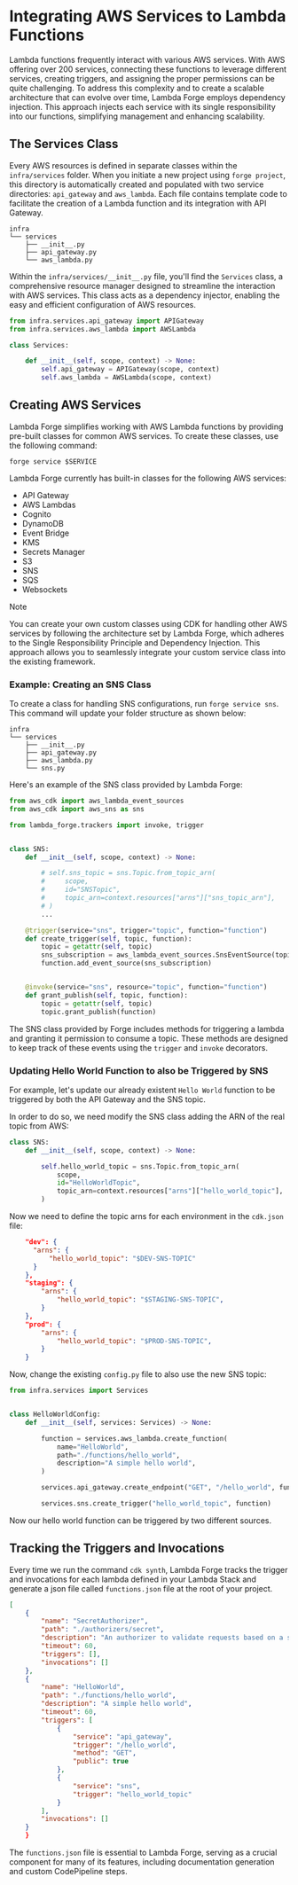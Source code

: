 # Integrating AWS Services to Lambda Functions

Lambda functions frequently interact with various AWS services. With AWS offering over 200 services, connecting these functions to leverage different services, creating triggers, and assigning the proper permissions can be quite challenging. To address this complexity and to create a scalable architecture that can evolve over time, Lambda Forge employs dependency injection. This approach injects each service with its single responsibility into our functions, simplifying management and enhancing scalability.

## The Services Class

Every AWS resources is defined in separate classes within the `infra/services` folder. When you initiate a new project using `forge project`, this directory is automatically created and populated with two service directories: `api_gateway` and `aws_lambda`. Each file contains template code to facilitate the creation of a Lambda function and its integration with API Gateway.

```
infra
└── services
    ├── __init__.py
    ├── api_gateway.py
    └── aws_lambda.py
```


Within the `infra/services/__init__.py` file, you'll find the `Services` class, a comprehensive resource manager designed to streamline the interaction with AWS services. This class acts as a dependency injector, enabling the easy and efficient configuration of AWS resources.

```python title="infra/services/__init__.py"
from infra.services.api_gateway import APIGateway
from infra.services.aws_lambda import AWSLambda

class Services:

    def __init__(self, scope, context) -> None:
        self.api_gateway = APIGateway(scope, context)
        self.aws_lambda = AWSLambda(scope, context)
```

## Creating AWS Services

Lambda Forge simplifies working with AWS Lambda functions by providing pre-built classes for common AWS services. To create these classes, use the following command:

`forge service $SERVICE`

Lambda Forge currently has built-in classes for the following AWS services:

- API Gateway
- AWS Lambdas
- Cognito
- DynamoDB
- Event Bridge
- KMS
- Secrets Manager
- S3
- SNS
- SQS
- Websockets

<div class="admonition note">
<p class="admonition-title">Note</p>
<p>
You can create your own custom classes using CDK for handling other AWS services by following the architecture set by Lambda Forge, which adheres to the Single Responsibility Principle and Dependency Injection. This approach allows you to seamlessly integrate your custom service class into the existing framework.
</p>
</div>

### Example: Creating an SNS Class

To create a class for handling SNS configurations, run `forge service sns`. This command will update your folder structure as shown below:

```hl_lines="6"
infra
└── services
    ├── __init__.py
    ├── api_gateway.py
    ├── aws_lambda.py
    └── sns.py
```

Here's an example of the SNS class provided by Lambda Forge:

```python title="infra/services/sns.py"
from aws_cdk import aws_lambda_event_sources
from aws_cdk import aws_sns as sns

from lambda_forge.trackers import invoke, trigger


class SNS:
    def __init__(self, scope, context) -> None:

        # self.sns_topic = sns.Topic.from_topic_arn(
        #     scope,
        #     id="SNSTopic",
        #     topic_arn=context.resources["arns"]["sns_topic_arn"],
        # )
        ...

    @trigger(service="sns", trigger="topic", function="function")
    def create_trigger(self, topic, function):
        topic = getattr(self, topic)
        sns_subscription = aws_lambda_event_sources.SnsEventSource(topic)
        function.add_event_source(sns_subscription)


    @invoke(service="sns", resource="topic", function="function")
    def grant_publish(self, topic, function):
        topic = getattr(self, topic)
        topic.grant_publish(function)
```


The SNS class provided by Forge includes methods for triggering a lambda and granting it permission to consume a topic. These methods are designed to keep track of these events using the `trigger` and `invoke` decorators.

### Updating Hello World Function to also be Triggered by SNS

For example, let's update our already existent `Hello World` function to be triggered by both the API Gateway and the SNS topic. 

In order to do so, we need modify the SNS class adding the ARN of the real topic from AWS:

```python title="infra/services/sns.py" linenums="7" hl_lines="4-8"
class SNS:
    def __init__(self, scope, context) -> None:

        self.hello_world_topic = sns.Topic.from_topic_arn(
            scope,
            id="HelloWorldTopic",
            topic_arn=context.resources["arns"]["hello_world_topic"],
        )

```

Now we need to define the topic arns for each environment in the `cdk.json` file:

```json title="cdk.json" linenums="50" hl_lines="3 8 13"
    "dev": {
      "arns": {
          "hello_world_topic": "$DEV-SNS-TOPIC"
      }
    },
    "staging": {
        "arns": {
            "hello_world_topic": "$STAGING-SNS-TOPIC",
        }
    },
    "prod": {
        "arns": {
            "hello_world_topic": "$PROD-SNS-TOPIC",
        }
    }
```

Now, change the existing `config.py` file to also use the new SNS topic:

```python title="functions/hello_world/config.py" hl_lines="15"
from infra.services import Services


class HelloWorldConfig:
    def __init__(self, services: Services) -> None:

        function = services.aws_lambda.create_function(
            name="HelloWorld",
            path="./functions/hello_world",
            description="A simple hello world",
        )

        services.api_gateway.create_endpoint("GET", "/hello_world", function, public=True)

        services.sns.create_trigger("hello_world_topic", function)
```

Now our hello world function can be triggered by two different sources.

## Tracking the Triggers and Invocations

Every time we run the command `cdk synth`, Lambda Forge tracks the trigger and invocations for each lambda defined in your Lambda Stack and generate a json file called `functions.json` file at the root of your project.

```json title="functions.json"
[
    {
        "name": "SecretAuthorizer",
        "path": "./authorizers/secret",
        "description": "An authorizer to validate requests based on a secret present on the headers",
        "timeout": 60,
        "triggers": [],
        "invocations": []
    },
    {
        "name": "HelloWorld",
        "path": "./functions/hello_world",
        "description": "A simple hello world",
        "timeout": 60,
        "triggers": [
            {
                "service": "api_gateway",
                "trigger": "/hello_world",
                "method": "GET",
                "public": true
            },
            {
                "service": "sns",
                "trigger": "hello_world_topic"
            }
        ],
        "invocations": []
    }
    }
```

The `functions.json` file is essential to Lambda Forge, serving as a crucial component for many of its features, including documentation generation and custom CodePipeline steps.












